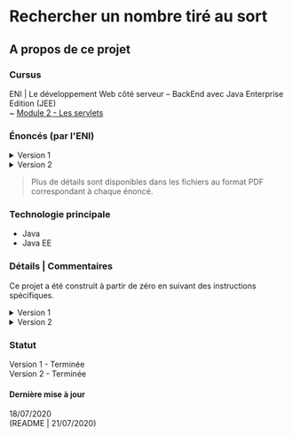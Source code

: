 # Rechercher un nombre tiré au sort

## A propos de ce projet

### Cursus
ENI | Le développement Web côté serveur – BackEnd avec Java Enterprise Edition (JEE)  
~ [Module 2 - Les servlets](https://github.com/Dyrits/RECHERCHER-UN-NOMBRE-TIRE-AU-SORT/tree/master/Module%2002%20-%20Enonc%C3%A9s%20TP)  

### Énoncés (par l'ENI)

<details markdown="block">
<summary>Version 1</summary>  

A partir d'un nouveau Dynamic Web Project, créer l'application suivante.

#### Description fonctionnelle

L'application doit permettre à un utilisateur de trouver le nombre tiré au sort par le serveur. Ce nombre est compris entre 0 et 10.

Le résultat indique seulement si l'utilisateur a réussi ou pas.

En cas d'échec, l'utilisateur peut retenter sa chance. Il n'y a pas de limite au niveau du nombre d'essais et ils ne sont pas comptabilisés.

#### Eléments d'architecture

L'application se nomme TPRechercherNombre.
Elle est composée des éléments suivants :
- Un formulaire de saisie statique permettant à l'utilisateur de tenter sa chance.
- Une servlet effectuant le traitement.
- Une page HTML statique permettant d'informer le joueur de sa victoire.
- Une page HTML statique permettant d'informer le joueur de son échec et proposant un lien pour retenter sa chance.

> Plus de détails au sein du fichier PDF correspondant.

</details>
<details markdown="block">
<summary>Version 2</summary>  

A l'aide des paramètres d'initialisation, permettre à l'administrateur du site de personnaliser les bornes du tirage au sort. Les valeurs par défaut restent celles décrites dans les spécifications initiales.

</details>

> Plus de détails sont disponibles dans les fichiers au format PDF correspondant à chaque énoncé.

### Technologie principale
- Java
- Java EE

### Détails | Commentaires
Ce projet a été construit à partir de zéro en suivant des instructions spécifiques. 

<details markdown="block">
<summary>Version 1</summary>  

L'application a été renommée "FindTheNumber".

</details>  

<details markdown="block">
<summary>Version 2</summary>  

La version 1 effectuant un contrôle sur la saisie de l'utilisateur au sein du formulaire HTML, la valeur maximale a été étendue à 1000. Cela dit, l'utilisateur ne dispose d'aucun indice pour déterminer l'étendue des possibilités définies en paramètres d'initialisation.

</details>  

### Statut
Version 1 - Terminée  
Version 2 - Terminée   

#### Dernière mise à jour
18/07/2020  
(README | 21/07/2020)